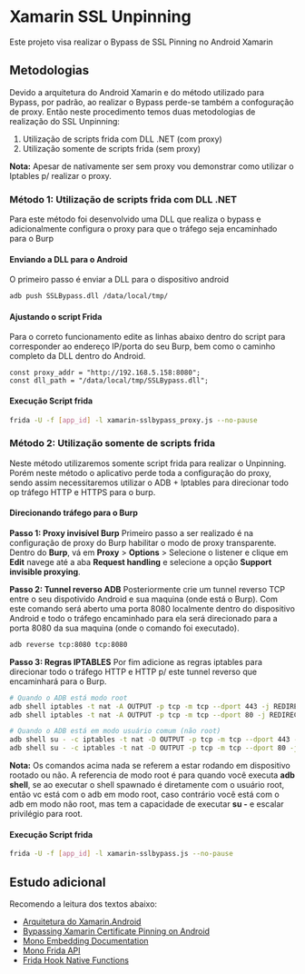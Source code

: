 # Xamarin SSL Unpinning

Este projeto visa realizar o Bypass de SSL Pinning no Android Xamarin

## Metodologias

Devido a arquitetura do Android Xamarin e do método utilizado para Bypass, por padrão, ao realizar o Bypass perde-se também a confoguração de proxy. Então neste procedimento temos duas metodologias de realização do SSL Unpinning:

1. Utilização de scripts frida com DLL .NET (com proxy)
2. Utilização somente de scripts frida (sem proxy)

**Nota:** Apesar de nativamente ser sem proxy vou demonstrar como utilizar o Iptables p/ realizar o proxy.


### Método 1: Utilização de scripts frida com DLL .NET

Para este método foi desenvolvido uma DLL que realiza o bypass e adicionalmente configura o proxy para que o tráfego seja encaminhado para o Burp

#### Enviando a DLL para o Android

O primeiro passo é enviar a DLL para o dispositivo android

```bash
adb push SSLBypass.dll /data/local/tmp/ 
```

#### Ajustando o script Frida

Para o correto funcionamento edite as linhas abaixo dentro do script para corresponder ao endereço IP/porta do seu Burp, bem como o caminho completo da DLL dentro do Android.

```
const proxy_addr = "http://192.168.5.158:8080";
const dll_path = "/data/local/tmp/SSLBypass.dll";
```

#### Execução Script frida

```bash
frida -U -f [app_id] -l xamarin-sslbypass_proxy.js --no-pause
```


### Método 2: Utilização somente de scripts frida

Neste método utilizaremos somente script frida para realizar o Unpinning. Porém neste método o aplicativo perde toda a configuração do proxy, sendo assim necessitaremos utilizar o ADB + Iptables para direcionar todo op tráfego HTTP e HTTPS para o burp.

#### Direcionando tráfego para o Burp

**Passo 1: Proxy invisível Burp**
Primeiro passo a ser realizado é na configuração de proxy do Burp habilitar o modo de proxy transparente. Dentro do **Burp**, vá em **Proxy** > **Options** > Selecione o listener e clique em **Edit** navege até a aba **Request handling** e selecione a opção **Support invisible proxying**.

**Passo 2: Tunnel reverso ADB**
Posteriormente crie um tunnel reverso TCP entre o seu dispotivido Android e sua maquina (onde está o Burp). Com este comando será aberto uma porta 8080 localmente dentro do dispositivo Android e todo o tráfego encaminhado para ela será direcionado para a porta 8080 da sua maquina (onde o comando foi executado).

```bash
adb reverse tcp:8080 tcp:8080
```

**Passo 3: Regras IPTABLES**
Por fim adicione as regras iptables para direcionar todo o tráfego HTTP e HTTP p/ este tunnel reverso que encaminhará para o Burp.

```bash
# Quando o ADB está modo root
adb shell iptables -t nat -A OUTPUT -p tcp -m tcp --dport 443 -j REDIRECT --to-ports 8080
adb shell iptables -t nat -A OUTPUT -p tcp -m tcp --dport 80 -j REDIRECT --to-ports 8080

# Quando o ADB está em modo usuário comum (não root)
adb shell su - -c iptables -t nat -D OUTPUT -p tcp -m tcp --dport 443 -j REDIRECT --to-ports 8080
adb shell su - -c iptables -t nat -D OUTPUT -p tcp -m tcp --dport 80 -j REDIRECT --to-ports 8080
```

**Nota:** Os comandos acima nada se referem a estar rodando em dispositivo rootado ou não. A referencia de modo root é para quando você executa **adb shell**, se ao executar o shell spawnado é diretamente com o usuário root, então vc está com o adb em modo root, caso contrário você está com o adb em modo não root, mas tem a capacidade de executar **su -** e escalar privilégio para root.

#### Execução Script frida

```bash
frida -U -f [app_id] -l xamarin-sslbypass.js --no-pause
```


## Estudo adicional

Recomendo a leitura dos textos abaixo:

- [Arquitetura do Xamarin.Android](http://www.macoratti.net/16/07/xamand_xam1.htm)
- [Bypassing Xamarin Certificate Pinning on Android](https://www.gosecure.net/blog/2020/04/06/bypassing-xamarin-certificate-pinning-on-android/)
- [Mono Embedding Documentation](http://docs.go-mono.com/?link=root%3a%2fembed)
- [Mono Frida API](https://github.com/freehuntx/frida-mono-api)
- [Frida Hook Native Functions](https://github.com/freehuntx/frida-ex-nativefunction)

